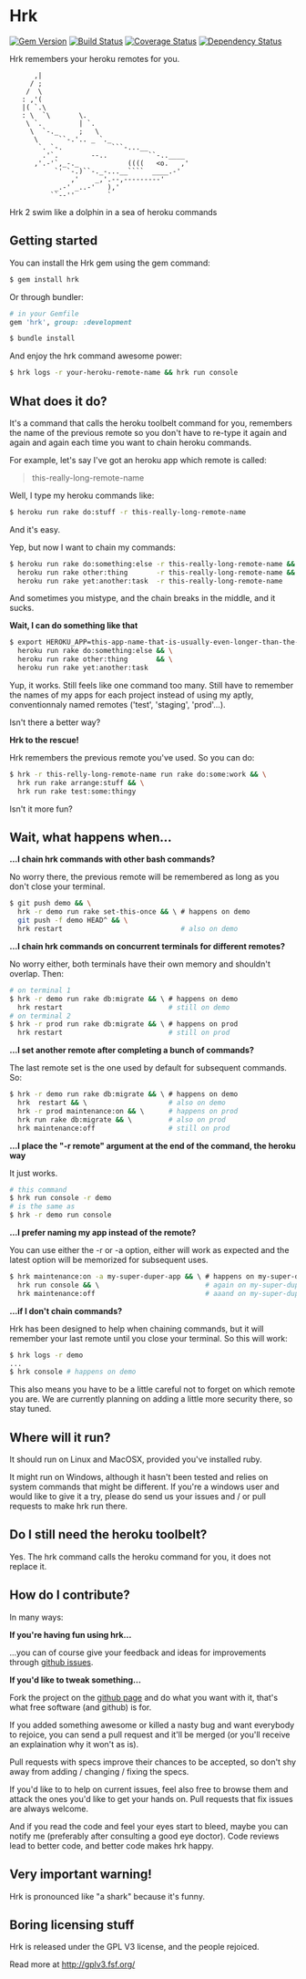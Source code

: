 # Hrk
[![Gem Version](https://badge.fury.io/rb/hrk.svg)](http://badge.fury.io/rb/hrk)
[![Build Status](https://travis-ci.org/Bastes/hrk.svg?branch=master)](https://travis-ci.org/Bastes/hrk)
[![Coverage Status](https://coveralls.io/repos/Bastes/hrk/badge.png?branch=master)](https://coveralls.io/r/Bastes/hrk?branch=master)
[![Dependency Status](https://gemnasium.com/Bastes/hrk.svg)](https://gemnasium.com/Bastes/hrk)

Hrk remembers your heroku remotes for you.

```
      ,|
     / ;
    /  \
   : ,'(
   |( `.\
   : \  `\       \.
    \ `.         | `.
     \  `-._     ;   \
      \     ``-.'.. _ `._
       `. `-.            ```-...__
        .'`.        --..          ``-..____
      ,'.-'`,_-._            ((((   <o.   ,'
           `' `-.)``-._-...__````  ____.-'
               ,'    _,'.--,---------'
           _.-' _..-'   ),'
          ``--''        `
```

Hrk 2 swim like a dolphin in a sea of heroku commands

## Getting started

You can install the Hrk gem using the gem command:

```bash
$ gem install hrk
```

Or through bundler:

```ruby
# in your Gemfile
gem 'hrk', group: :development

$ bundle install
```

And enjoy the hrk command awesome power:
```bash
$ hrk logs -r your-heroku-remote-name && hrk run console
```


## What does it do?

It's a command that calls the heroku toolbelt command for you, remembers the
name of the previous remote so you don't have to re-type it again and again
and again each time you want to chain heroku commands.

For example, let's say I've got an heroku app which remote is called:

> this-really-long-remote-name

Well, I type my heroku commands like:

```bash
$ heroku run rake do:stuff -r this-really-long-remote-name
```

And it's easy.

Yep, but now I want to chain my commands:

```bash
$ heroku run rake do:something:else -r this-really-long-remote-name && \
  heroku run rake other:thing       -r this-really-long-remote-name && \
  heroku run rake yet:another:task  -r this-really-long-remote-name
```

And sometimes you mistype, and the chain breaks in the middle, and it sucks.

**Wait, I can do something like that**

```bash
$ export HEROKU_APP=this-app-name-that-is-usually-even-longer-than-the-remote-name && \
  heroku run rake do:something:else && \
  heroku run rake other:thing       && \
  heroku run rake yet:another:task
```

Yup, it works.
Still feels like one command too many.
Still have to remember the names of my apps for each project instead of using my
aptly, conventionnaly named remotes ('test', 'staging', 'prod'...).

Isn't there a better way?

**Hrk to the rescue!**

Hrk remembers the previous remote you've used. So you can do:

```bash
$ hrk -r this-relly-long-remote-name run rake do:some:work && \
  hrk run rake arrange:stuff && \
  hrk run rake test:some:thingy
```

Isn't it more fun?

## Wait, what happens when...

**...I chain hrk commands with other bash commands?**

No worry there, the previous remote will be remembered as long as you don't
close your terminal.

```bash
$ git push demo && \
  hrk -r demo run rake set-this-once && \ # happens on demo
  git push -f demo HEAD^ && \
  hrk restart                             # also on demo
```

**...I chain hrk commands on concurrent terminals for different remotes?**

No worry either, both terminals have their own memory and shouldn't overlap.
Then:

```bash
# on terminal 1
$ hrk -r demo run rake db:migrate && \ # happens on demo
  hrk restart                          # still on demo
# on terminal 2
$ hrk -r prod run rake db:migrate && \ # happens on prod
  hrk restart                          # still on prod
```

**...I set another remote after completing a bunch of commands?**

The last remote set is the one used by default for subsequent commands. So:

```bash
$ hrk -r demo run rake db:migrate && \ # happens on demo
  hrk  restart && \                    # also on demo
  hrk -r prod maintenance:on && \      # happens on prod
  hrk run rake db:migrate && \         # also on prod
  hrk maintenance:off                  # still on prod
```

**...I place the "-r remote" argument at the end of the command, the heroku way**

It just works.

```bash
# this command
$ hrk run console -r demo
# is the same as
$ hrk -r demo run console
```

**...I prefer naming my app instead of the remote?**

You can use either the -r or -a option, either will work as expected and the
latest option will be memorized for subsequent uses.

```bash
$ hrk maintenance:on -a my-super-duper-app && \ # happens on my-super-duper-app
  hrk run console && \                          # again on my-super-duper-app
  hrk maintenance:off                           # aaand on my-super-duper-app
```

**...if I don't chain commands?**

Hrk has been designed to help when chaining commands, but it will remember your
last remote until you close your terminal. So this will work:

```bash
$ hrk logs -r demo
...
$ hrk console # happens on demo
```

This also means you have to be a little careful not to forget on which remote
you are. We are currently planning on adding a little more security there, so
stay tuned.

## Where will it run?

It should run on Linux and MacOSX, provided you've installed ruby.

It might run on Windows, although it hasn't been tested and relies on system
commands that might be different. If you're a windows user and would like to
give it a try, please do send us your issues and / or pull requests to make hrk
run there.

## Do I still need the heroku toolbelt?

Yes. The hrk command calls the heroku command for you, it does not replace it.

## How do I contribute?

In many ways:

**If you're having fun using hrk...**

...you can of course give your feedback and ideas for improvements through
[github issues](https://github.com/Bastes/hrk/issues).

**If you'd like to tweak something...**

Fork the project on the [github page](https://github.com/Bastes/hrk/issues)
and do what you want with it, that's what free software (and github) is for.

If you added something awesome or killed a nasty bug and want everybody to
rejoice, you can send a pull request and it'll be merged (or you'll receive an
explaination why it won't as is).

Pull requests with specs improve their chances to be accepted, so don't shy away
from adding / changing / fixing the specs.

If you'd like to to help on current issues, feel also free to browse them and
attack the ones you'd like to get your hands on. Pull requests that fix issues
are always welcome.

And if you read the code and feel your eyes start to bleed, maybe you can
notify me (preferably after consulting a good eye doctor). Code reviews lead to
better code, and better code makes hrk happy.

## Very important warning!

Hrk is pronounced like "a shark" because it's funny.

## Boring licensing stuff

Hrk is released under the GPL V3 license, and the people rejoiced.

Read more at http://gplv3.fsf.org/
